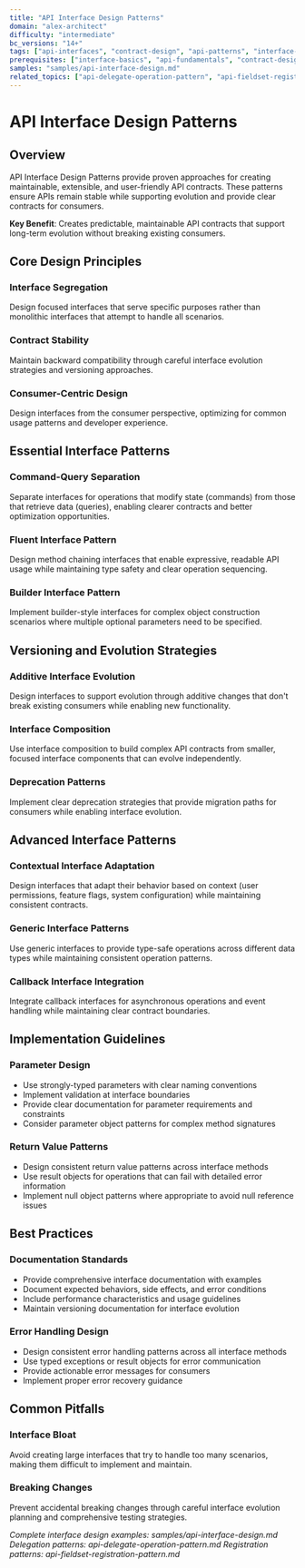 ```yaml
---
title: "API Interface Design Patterns"
domain: "alex-architect"
difficulty: "intermediate"
bc_versions: "14+"
tags: ["api-interfaces", "contract-design", "api-patterns", "interface-segregation"]
prerequisites: ["interface-basics", "api-fundamentals", "contract-design"]
samples: "samples/api-interface-design.md"
related_topics: ["api-delegate-operation-pattern", "api-fieldset-registration-pattern"]
---
```


# API Interface Design Patterns

## Overview

API Interface Design Patterns provide proven approaches for creating maintainable, extensible, and user-friendly API contracts. These patterns ensure APIs remain stable while supporting evolution and provide clear contracts for consumers.

**Key Benefit**: Creates predictable, maintainable API contracts that support long-term evolution without breaking existing consumers.

## Core Design Principles

### Interface Segregation
Design focused interfaces that serve specific purposes rather than monolithic interfaces that attempt to handle all scenarios.

### Contract Stability
Maintain backward compatibility through careful interface evolution strategies and versioning approaches.

### Consumer-Centric Design
Design interfaces from the consumer perspective, optimizing for common usage patterns and developer experience.

## Essential Interface Patterns

### Command-Query Separation
Separate interfaces for operations that modify state (commands) from those that retrieve data (queries), enabling clearer contracts and better optimization opportunities.

### Fluent Interface Pattern
Design method chaining interfaces that enable expressive, readable API usage while maintaining type safety and clear operation sequencing.

### Builder Interface Pattern
Implement builder-style interfaces for complex object construction scenarios where multiple optional parameters need to be specified.

## Versioning and Evolution Strategies

### Additive Interface Evolution
Design interfaces to support evolution through additive changes that don't break existing consumers while enabling new functionality.

### Interface Composition
Use interface composition to build complex API contracts from smaller, focused interface components that can evolve independently.

### Deprecation Patterns
Implement clear deprecation strategies that provide migration paths for consumers while enabling interface evolution.

## Advanced Interface Patterns

### Contextual Interface Adaptation
Design interfaces that adapt their behavior based on context (user permissions, feature flags, system configuration) while maintaining consistent contracts.

### Generic Interface Patterns
Use generic interfaces to provide type-safe operations across different data types while maintaining consistent operation patterns.

### Callback Interface Integration
Integrate callback interfaces for asynchronous operations and event handling while maintaining clear contract boundaries.

## Implementation Guidelines

### Parameter Design
- Use strongly-typed parameters with clear naming conventions
- Implement validation at interface boundaries
- Provide clear documentation for parameter requirements and constraints
- Consider parameter object patterns for complex method signatures

### Return Value Patterns
- Design consistent return value patterns across interface methods
- Use result objects for operations that can fail with detailed error information
- Implement null object patterns where appropriate to avoid null reference issues

## Best Practices

### Documentation Standards
- Provide comprehensive interface documentation with examples
- Document expected behaviors, side effects, and error conditions
- Include performance characteristics and usage guidelines
- Maintain versioning documentation for interface evolution

### Error Handling Design
- Design consistent error handling patterns across all interface methods
- Use typed exceptions or result objects for error communication
- Provide actionable error messages for consumers
- Implement proper error recovery guidance

## Common Pitfalls

### Interface Bloat
Avoid creating large interfaces that try to handle too many scenarios, making them difficult to implement and maintain.

### Breaking Changes
Prevent accidental breaking changes through careful interface evolution planning and comprehensive testing strategies.

*Complete interface design examples: samples/api-interface-design.md*
*Delegation patterns: api-delegate-operation-pattern.md*
*Registration patterns: api-fieldset-registration-pattern.md*